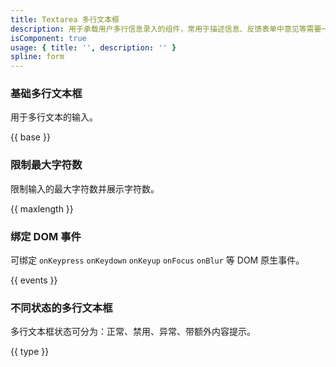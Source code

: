 ```yaml
---
title: Textarea 多行文本框
description: 用于承载用户多行信息录入的组件，常用于描述信息、反馈表单中意见等需要一段相当长文本的场景。可以设置最大文案长度。
isComponent: true
usage: { title: '', description: '' }
spline: form
---
```


### 基础多行文本框

用于多行文本的输入。

{{ base }}

### 限制最大字符数

限制输入的最大字符数并展示字符数。

{{ maxlength }}

### 绑定 DOM 事件

可绑定 `onKeypress` `onKeydown` `onKeyup` `onFocus` `onBlur` 等 DOM 原生事件。

{{ events }}

### 不同状态的多行文本框

多行文本框状态可分为：正常、禁用、异常、带额外内容提示。

{{ type }}
